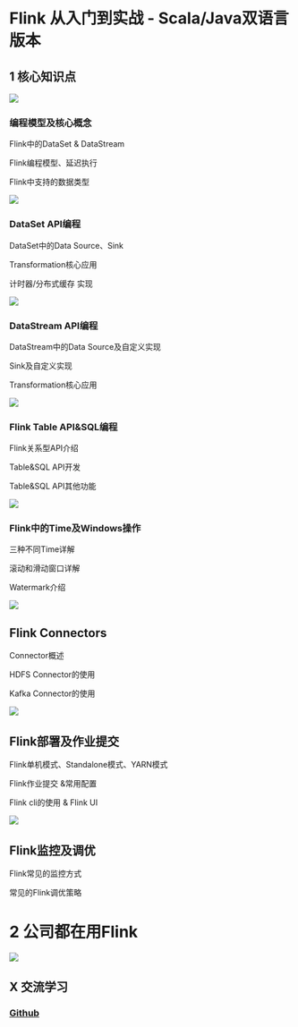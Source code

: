 # Flink 从入门到实战 - Scala/Java双语言版本

## 1 核心知识点
![](https://upload-images.jianshu.io/upload_images/16782311-dc4156dc0a34d557.png?imageMogr2/auto-orient/strip%7CimageView2/2/w/1240)
### 编程模型及核心概念
Flink中的DataSet & DataStream

Flink编程模型、延迟执行

Flink中支持的数据类型

![](https://upload-images.jianshu.io/upload_images/16782311-77ad64efc672f89b.png?imageMogr2/auto-orient/strip%7CimageView2/2/w/1240)
### DataSet API编程

DataSet中的Data Source、Sink

Transformation核心应用

计时器/分布式缓存 实现

  
![](https://upload-images.jianshu.io/upload_images/16782311-6d7c1b11f42bb125.png?imageMogr2/auto-orient/strip%7CimageView2/2/w/1240)
### DataStream API编程

DataStream中的Data Source及自定义实现

Sink及自定义实现

Transformation核心应用
 


![](https://upload-images.jianshu.io/upload_images/16782311-8ec74ae8f1b686da.png?imageMogr2/auto-orient/strip%7CimageView2/2/w/1240)
### Flink Table API&SQL编程

Flink关系型API介绍

Table&SQL API开发

Table&SQL API其他功能
 

![](https://upload-images.jianshu.io/upload_images/16782311-7f673e9fb901a151.png?imageMogr2/auto-orient/strip%7CimageView2/2/w/1240)
### Flink中的Time及Windows操作

三种不同Time详解

滚动和滑动窗口详解

Watermark介绍
 


![](https://upload-images.jianshu.io/upload_images/16782311-1dee3dc2f29a8999.png?imageMogr2/auto-orient/strip%7CimageView2/2/w/1240)
## Flink Connectors


Connector概述

HDFS Connector的使用

Kafka Connector的使用
 

![](https://upload-images.jianshu.io/upload_images/16782311-65c383eff6cb9976.png?imageMogr2/auto-orient/strip%7CimageView2/2/w/1240)
## Flink部署及作业提交

Flink单机模式、Standalone模式、YARN模式

Flink作业提交 &常用配置

Flink cli的使用 & Flink UI
 

![](https://upload-images.jianshu.io/upload_images/16782311-1be0e7fd53094a82.png?imageMogr2/auto-orient/strip%7CimageView2/2/w/1240)
## Flink监控及调优

Flink常见的监控方式

常见的Flink调优策略

# 2 公司都在用Flink
![](https://upload-images.jianshu.io/upload_images/16782311-9447a7c96178832b.png?imageMogr2/auto-orient/strip%7CimageView2/2/w/1240)

## X 交流学习
### [Github](https://github.com/Java-Edge)